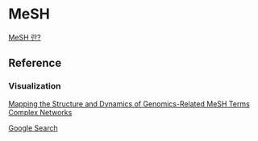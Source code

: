 # MeSH
[MeSH 란?](./data/what_is_a_MeSH.pdf)

## Reference
### Visualization
[Mapping the Structure and Dynamics of Genomics-Related MeSH Terms Complex Networks](https://www.researchgate.net/figure/Circos-plot-of-MeSH-tree-headings-Circos-plot-displaying-the-interconnectivity-among_fig4_261372031)

[Google Search](https://www.google.co.kr/search?q=tree+classification+visualization&tbm=isch&tbs=rimg:CUpX3HmHlS6kIjiKMp1LOIzQxgs1_1f84FvveEbvp2Aol6jJlUzrMrmuhOCFMFUajNvebLpfwiuz1aeClYEfoyPUvaSoSCYoynUs4jNDGEYhe5uWUE7LVKhIJCzX9_1zgW-94RVWam9yn2aRAqEgkRu-nYCiXqMhGaD3QhqcfTQSoSCWVTOsyua6E4Efr7xp_18eRXyKhIJIUwVRqM295sRJyaGhhKRKRsqEgkul_1CK7PVp4BFXerBTPzSz2CoSCaVgR-jI9S9pEZ5yINiCHZUF&tbo=u&sa=X&ved=0ahUKEwik39Ck4t7ZAhUKU7wKHdxYD_0Q9C8IGQ&biw=1280&bih=1229&dpr=2)
